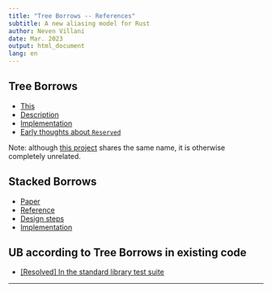 ```yaml
---
title: "Tree Borrows -- References"
subtitle: A new aliasing model for Rust
author: Neven Villani
date: Mar. 2023
output: html_document
lang: en
---
```


## Tree Borrows

- [This](https://perso.crans.org/vanille/treebor)
- [Description](https://github.com/Vanille-N/tree-borrows)
- [Implementation](https://github.com/rust-lang/miri/tree/master/src/borrow_tracker/tree_borrows)
- [Early thoughts about `Reserved`](https://rust-lang.zulipchat.com/#narrow/stream/136281-t-lang.2Fwg-unsafe-code-guidelines/topic/can.20.26mut.20just.20always.20be.20two-phase)

Note: although [this project](https://internals.rust-lang.org/t/improve-upon-stacked-borrows-by-introducing-a-tree/16576)
shares the same name, it is otherwise completely unrelated.

## Stacked Borrows

- [Paper](https://plv.mpi-sws.org/rustbelt/stacked-borrows/)
- [Reference](https://github.com/rust-lang/unsafe-code-guidelines/blob/master/wip/stacked-borrows.md)
- [Design steps](https://www.ralfj.de/blog/2019/05/21/stacked-borrows-2.1.html)
- [Implementation](https://github.com/rust-lang/miri/tree/master/src/borrow_tracker/stacked_borrows)

## UB according to Tree Borrows in existing code

- [[Resolved] In the standard library test suite](https://github.com/rust-lang/rust/pull/107954)

---
